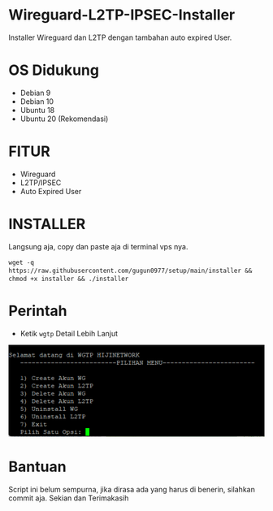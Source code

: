 # Wireguard-L2TP-IPSEC-Installer
Installer Wireguard dan L2TP dengan tambahan auto expired User.

# OS Didukung
* Debian 9
* Debian 10
* Ubuntu 18
* Ubuntu 20 (Rekomendasi)

# FITUR
- Wireguard
- L2TP/IPSEC 
- Auto Expired User

# INSTALLER
Langsung aja, copy dan paste aja di terminal vps nya.
```
wget -q https://raw.githubusercontent.com/gugun0977/setup/main/installer && chmod +x installer && ./installer
```

# Perintah
- Ketik `wgtp` Detail Lebih Lanjut


![Screenshoot](https://github.com/gugun0977/setup/blob/main/img/Screenshot_1.png?raw=true)

# Bantuan
Script ini belum sempurna, jika dirasa ada yang harus di benerin, silahkan commit aja.
Sekian dan Terimakasih